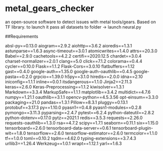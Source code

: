 # metal_gears_checker

an open-source software to detect issues with metal tools/gears. Based on TF library. to launch it pass all datasets to folder -> launch neural.py

##Requirements

absl-py==0.13.0
aiogram==2.9.2
aiohttp==3.6.2
aioredis==1.3.1
astunparse==1.6.3
async-timeout==3.0.1
atomicwrites==1.4.0
attrs==20.3.0
Babel==2.9.0
cachetools==4.2.2
certifi==2020.12.5
chardet==3.0.4
charset-normalizer==2.0.1
clang==5.0
click==7.1.2
colorama==0.4.4
cycler==0.10.0
Flask==1.1.2
Flask-Cors==3.0.10
flatbuffers==1.12
gast==0.4.0
google-auth==1.35.0
google-auth-oauthlib==0.4.5
google-pasta==0.2.0
grpcio==1.39.0
h5py==3.1.0
hiredis==2.0.0
idna==2.10
iniconfig==1.1.1
inline==0.0.1
itsdangerous==1.1.0
Jinja2==2.11.3
keras==2.6.0
Keras-Preprocessing==1.1.2
kiwisolver==1.3.1
Markdown==3.3.4
MarkupSafe==1.1.1
matplotlib==3.4.2
multidict==4.7.6
numpy==1.21.1
oauthlib==3.1.1
opencv-python==4.5.3.56
opt-einsum==3.3.0
packaging==21.0
pandas==1.3.1
Pillow==8.3.1
pluggy==0.13.1
protobuf==3.17.3
py==1.10.0
pyasn1==0.4.8
pyasn1-modules==0.2.8
pymongo==3.11.3
pyparsing==2.4.7
pytest==6.2.4
python-dateutil==2.8.2
python-dotenv==0.17.0
pytz==2021.1
redis==3.5.3
requests==2.26.0
requests-oauthlib==1.3.0
rsa==4.7.2
scipy==1.7.1
seaborn==0.11.1
six==1.15.0
tensorboard==2.6.0
tensorboard-data-server==0.6.1
tensorboard-plugin-wit==1.8.0
tensorflow==2.6.0
tensorflow-estimator==2.6.0
termcolor==1.1.0
tf==1.0.0
toml==0.10.2
tqdm==4.62.0
typing-extensions==3.7.4.3
urllib3==1.26.4
Werkzeug==1.0.1
wrapt==1.12.1
yarl==1.6.3
